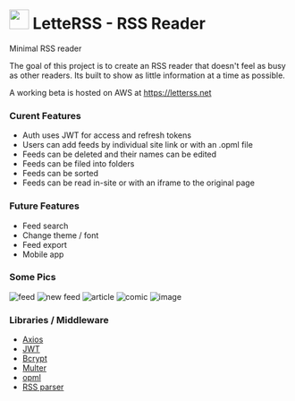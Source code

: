 # <img style="width: 35px" src="https://github.com/user-attachments/assets/507295c4-b8bd-4219-9bcf-f64849fe34d3"/> LetteRSS - RSS Reader
Minimal RSS reader

The goal of this project is to create an RSS reader that doesn't feel as busy as other readers.
Its built to show as little information at a time as possible.

A working beta is hosted on AWS at https://letterss.net

### Curent Features
  <ul>
    <li>Auth uses JWT for access and refresh tokens</li>
    <li>Users can add feeds by individual site link or with an .opml file</li>
    <li>Feeds can be deleted and their names can be edited</li>
    <li>Feeds can be filed into folders</li>
    <li>Feeds can be sorted</li>
    <li>Feeds can be read in-site or with an iframe to the original page</li>
  </ul>
  
### Future Features
  <ul>
    <li>Feed search</li>
    <li>Change theme / font</li>
    <li>Feed export</li>
    <li>Mobile app</li>
  </ul>

### Some Pics
![feed](https://github.com/user-attachments/assets/dcd64f72-ea5c-44e8-aa2d-98f6969d691e)
![new feed](https://github.com/user-attachments/assets/5378a07c-54eb-4861-b4de-b9458e66bbae)
![article](https://github.com/user-attachments/assets/e0faffd0-f88e-4d15-a2ac-5e2b31b4ff84)
![comic](https://github.com/user-attachments/assets/8a429084-1135-433b-8950-a69336519d0f)
![image](https://github.com/user-attachments/assets/489161b0-215d-4630-a1b4-512a18e19ee5)  

### Libraries / Middleware
<ul>
  <li><a href="https://github.com/axios/axios">Axios</a></li>
  <li><a href="https://github.com/auth0/node-jsonwebtoken">JWT</a></li>
  <li><a href="https://github.com/pyca/bcrypt">Bcrypt</a></li>
  <li><a href="https://github.com/expressjs/multer">Multer</a></li>
  <li><a href="https://github.com/scripting/opmlpackage">opml</a></li>
  <li><a href="https://github.com/rbren/rss-parser">RSS parser</a></li>
</ul>
